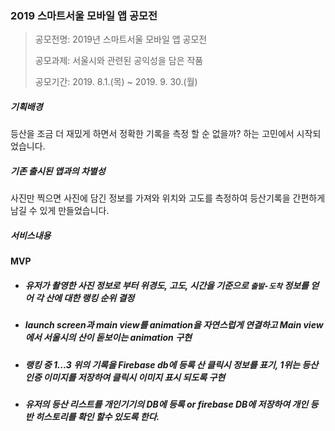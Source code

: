 ### 2019 스마트서울 모바일 앱 공모전



> 공모전명: 2019년 스마트서울 모바일 앱 공모전
>
> 공모과제: 서울시와 관련된 공익성을 담은 작품
>
> 공모기간: 2019. 8.1.(목) ~ 2019. 9. 30.(월)



##### 기획배경
등산을 조금 더 재밌게 하면서 정확한 기록을 측정 할 순 없을까? 하는 고민에서 시작되었습니다.



##### 기존 출시된 앱과의 차별성

사진만 찍으면 사진에 담긴 정보를 가져와 위치와 고도를 측정하여 등산기록을 간편하게 남길 수 있게 만들었습니다.



##### 서비스내용

##### 

#### MVP

* ##### 유저가 촬영한 사진 정보로 부터 위경도, 고도, 시간을 기준으로 `출발-도착` 정보를 얻어 각 산에 대한 랭킹 순위 결정

* ##### launch screen과 main view를 animation을 자연스럽게 연결하고  Main view에서 서울시의 산이 돋보이는 animation 구현

* ##### 랭킹 중 1...3 위의 기록을 Firebase db에 등록 산 클릭시 정보를 표기, 1위는 등산 인증 이미지를 저장하여 클릭시 이미지 표시 되도록 구현

* ##### 유저의 등산 리스트를 개인기기의 DB에 등록 or firebase DB에 저장하여 개인 등반 히스토리를 확인 할수 있도록 한다.
